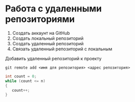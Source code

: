 # Работа с удаленными репозиториями

1. Создать аккаунт на GitHub
2. Создать локальный репозиторий
3. Создать удаленный репозиторий
4. Связать удаленный репозиторий с локальным

 Дoбавить удаленный репозиторий к проекту 
 ```
 git remote add <имя для репозитория> <адрес репозитория>
 ```

 ```C#
 int count = 0;
 while (count <= n)
 {
    count++;
 }
 ```
